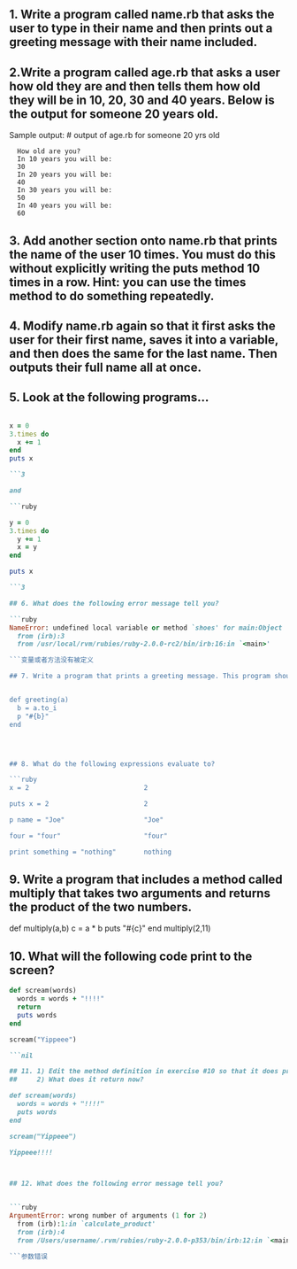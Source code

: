 ## 1. Write a program called name.rb that asks the user to type in their name and then prints out a greeting message with their name included.


## 2.Write a program called age.rb that asks a user how old they are and then tells them how old they will be in 10, 20, 30 and 40 years. Below is the output for someone 20 years old.

Sample output:
      # output of age.rb for someone 20 yrs old

      How old are you?
      In 10 years you will be:
      30
      In 20 years you will be:
      40
      In 30 years you will be:
      50
      In 40 years you will be:
      60

## 3. Add another section onto name.rb that prints the name of the user 10 times. You must do this without explicitly writing the puts method 10 times in a row. Hint: you can use the times method to do something repeatedly.


## 4. Modify name.rb again so that it first asks the user for their first name, saves it into a variable, and then does the same for the last name. Then outputs their full name all at once.


## 5. Look at the following programs...

```ruby

x = 0
3.times do
  x += 1
end
puts x

```3

and

```ruby

y = 0
3.times do
  y += 1
  x = y
end

puts x

```3

## 6. What does the following error message tell you?

```ruby
NameError: undefined local variable or method `shoes' for main:Object
  from (irb):3
  from /usr/local/rvm/rubies/ruby-2.0.0-rc2/bin/irb:16:in `<main>'

```变量或者方法没有被定义

## 7. Write a program that prints a greeting message. This program should contain method called greeting that takes a name as its parameter and returns a string.


def greeting(a)
  b = a.to_i
  p "#{b}"
end




## 8. What do the following expressions evaluate to?

```ruby
x = 2                             2

puts x = 2                        2

p name = "Joe"                    "Joe"

four = "four"                     "four"

print something = "nothing"       nothing

```

## 9. Write a program that includes a method called multiply that takes two arguments and returns the product of the two numbers.


def multiply(a,b)
  c = a * b
  puts "#{c}"
end
multiply(2,11)



## 10. What will the following code print to the screen?

```ruby
def scream(words)
  words = words + "!!!!"
  return
  puts words
end

scream("Yippeee")

```nil

## 11. 1) Edit the method definition in exercise #10 so that it does print words on the screen.
##     2) What does it return now?

def scream(words)
  words = words + "!!!!"
  puts words
end

scream("Yippeee")

Yippeee!!!!



## 12. What does the following error message tell you?


```ruby
ArgumentError: wrong number of arguments (1 for 2)
  from (irb):1:in `calculate_product'
  from (irb):4
  from /Users/username/.rvm/rubies/ruby-2.0.0-p353/bin/irb:12:in `<main>'

```参数错误
